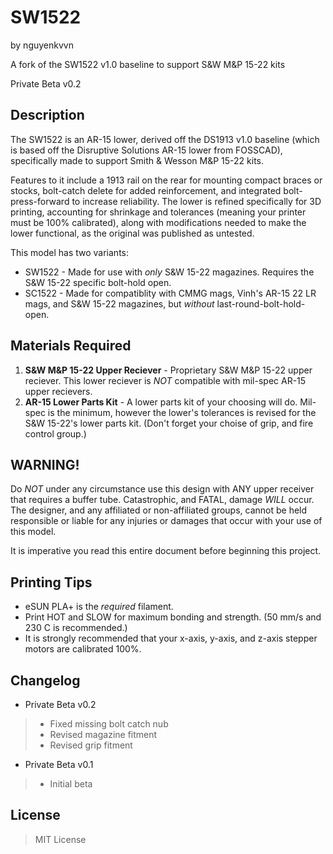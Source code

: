 # SW1522
by nguyenkvvn

A fork of the SW1522 v1.0 baseline to support S&amp;W M&amp;P 15-22 kits

Private Beta v0.2

## Description
The SW1522 is an AR-15 lower, derived off the DS1913 v1.0 baseline (which is based off the Disruptive Solutions AR-15 lower from FOSSCAD), specifically made to support Smith & Wesson M&P 15-22 kits. 

Features to it include a 1913 rail on the rear for mounting compact braces or stocks, bolt-catch delete for added reinforcement, and integrated bolt-press-forward to increase reliability. The lower is refined specifically for 3D printing, accounting for shrinkage and tolerances (meaning your printer must be 100% calibrated), along with modifications needed to make the lower functional, as the original was published as untested. 

This model has two variants:
* SW1522 - Made for use with _only_ S&W 15-22 magazines. Requires the S&W 15-22 specific bolt-hold open.
* SC1522 - Made for compatiblity with CMMG mags, Vinh's AR-15 22 LR mags, and S&W 15-22 magazines, but _without_ last-round-bolt-hold-open.

## Materials Required
1. **S&W M&P 15-22 Upper Reciever** - Proprietary S&W M&P 15-22 upper reciever. This lower reciever is *NOT* compatible with mil-spec AR-15 upper recievers.
2. **AR-15 Lower Parts Kit** - A lower parts kit of your choosing will do. Mil-spec is the minimum, however the lower's tolerances is revised for the S&W 15-22's lower parts kit. (Don't forget your choise of grip, and fire control group.)

## WARNING!
Do *NOT* under any circumstance use this design with ANY upper receiver that requires a buffer tube. Catastrophic, and FATAL, damage *WILL* occur. The designer, and any affiliated or non-affiliated groups, cannot be held responsible or liable for any injuries or damages that occur with your use of this model.

It is imperative you read this entire document before beginning this project.

## Printing Tips
* eSUN PLA+ is the _required_ filament.
* Print HOT and SLOW for maximum bonding and strength. (50 mm/s and 230 C is recommended.)
* It is strongly recommended that your x-axis, y-axis, and z-axis stepper motors are calibrated 100%.

## Changelog

* Private Beta v0.2
> - Fixed missing bolt catch nub
> - Revised magazine fitment
> - Revised grip fitment

* Private Beta v0.1
> - Initial beta

## License
> MIT License
